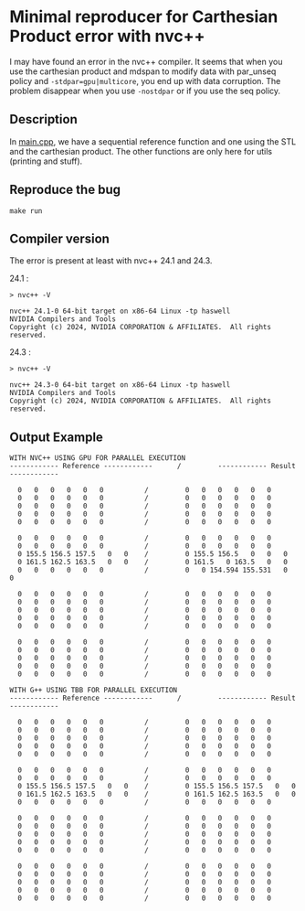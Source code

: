 # Minimal reproducer for Carthesian Product error with nvc++

I may have found an error in the nvc++ compiler. It seems that when you use the
carthesian product and mdspan to modify data with par_unseq policy and `-stdpar=gpu|multicore`, you end up with data corruption.
The problem disappear when you use `-nostdpar` or if you use the seq policy.

## Description

In [main.cpp](main.cpp), we have a sequential reference function and one using the STL and the carthesian product. The other functions are only here for utils (printing and stuff).

## Reproduce the bug

```console
make run
```

## Compiler version

The error is present at least with nvc++ 24.1 and 24.3.

24.1 :
```console
> nvc++ -V

nvc++ 24.1-0 64-bit target on x86-64 Linux -tp haswell 
NVIDIA Compilers and Tools
Copyright (c) 2024, NVIDIA CORPORATION & AFFILIATES.  All rights reserved.
```

24.3 :
```console
> nvc++ -V

nvc++ 24.3-0 64-bit target on x86-64 Linux -tp haswell 
NVIDIA Compilers and Tools
Copyright (c) 2024, NVIDIA CORPORATION & AFFILIATES.  All rights reserved.
```

## Output Example

```console
WITH NVC++ USING GPU FOR PARALLEL EXECUTION
------------ Reference ------------      /         ------------ Result ------------

  0   0   0   0   0   0          /         0   0   0   0   0   0 
  0   0   0   0   0   0          /         0   0   0   0   0   0 
  0   0   0   0   0   0          /         0   0   0   0   0   0 
  0   0   0   0   0   0          /         0   0   0   0   0   0 
  0   0   0   0   0   0          /         0   0   0   0   0   0 

  0   0   0   0   0   0          /         0   0   0   0   0   0 
  0   0   0   0   0   0          /         0   0   0   0   0   0 
  0 155.5 156.5 157.5   0   0    /         0 155.5 156.5   0   0   0 
  0 161.5 162.5 163.5   0   0    /         0 161.5   0 163.5   0   0 
  0   0   0   0   0   0          /         0   0 154.594 155.531   0   0 

  0   0   0   0   0   0          /         0   0   0   0   0   0 
  0   0   0   0   0   0          /         0   0   0   0   0   0 
  0   0   0   0   0   0          /         0   0   0   0   0   0 
  0   0   0   0   0   0          /         0   0   0   0   0   0 
  0   0   0   0   0   0          /         0   0   0   0   0   0 

  0   0   0   0   0   0          /         0   0   0   0   0   0 
  0   0   0   0   0   0          /         0   0   0   0   0   0 
  0   0   0   0   0   0          /         0   0   0   0   0   0 
  0   0   0   0   0   0          /         0   0   0   0   0   0 
  0   0   0   0   0   0          /         0   0   0   0   0   0 

WITH G++ USING TBB FOR PARALLEL EXECUTION
------------ Reference ------------      /         ------------ Result ------------

  0   0   0   0   0   0          /         0   0   0   0   0   0 
  0   0   0   0   0   0          /         0   0   0   0   0   0 
  0   0   0   0   0   0          /         0   0   0   0   0   0 
  0   0   0   0   0   0          /         0   0   0   0   0   0 
  0   0   0   0   0   0          /         0   0   0   0   0   0 

  0   0   0   0   0   0          /         0   0   0   0   0   0 
  0   0   0   0   0   0          /         0   0   0   0   0   0 
  0 155.5 156.5 157.5   0   0    /         0 155.5 156.5 157.5   0   0 
  0 161.5 162.5 163.5   0   0    /         0 161.5 162.5 163.5   0   0 
  0   0   0   0   0   0          /         0   0   0   0   0   0 

  0   0   0   0   0   0          /         0   0   0   0   0   0 
  0   0   0   0   0   0          /         0   0   0   0   0   0 
  0   0   0   0   0   0          /         0   0   0   0   0   0 
  0   0   0   0   0   0          /         0   0   0   0   0   0 
  0   0   0   0   0   0          /         0   0   0   0   0   0 

  0   0   0   0   0   0          /         0   0   0   0   0   0 
  0   0   0   0   0   0          /         0   0   0   0   0   0 
  0   0   0   0   0   0          /         0   0   0   0   0   0 
  0   0   0   0   0   0          /         0   0   0   0   0   0 
  0   0   0   0   0   0          /         0   0   0   0   0   0
```